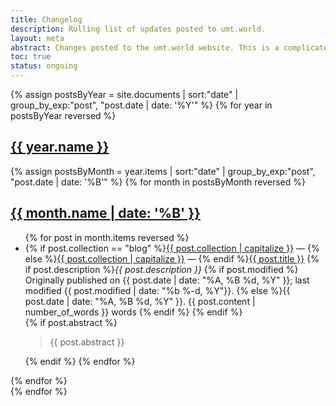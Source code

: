 ```yaml
---
title: Changelog
description: Rolling list of updates posted to umt.world.
layout: meta
abstract: Changes posted to the umt.world website. This is a complicated page that I hope to one day integrate with github. I am not close to figuring it out. A known bug is that blog post.url doesn't work correctly. The concept of the page is loose, as well, but to make it at all worthwhile, it needs to include data on modifications to the source code. We also need to programatically set the categories. It's a mess.
toc: true
status: ongoing
---
```


{% assign postsByYear = site.documents | sort:"date" | group_by_exp:"post", "post.date | date: '%Y'" %}
{% for year in postsByYear reversed %}
<section id="{{ year.name }}">
<h1 id="{{ year.name }}"><a href="#{{ year.name }}">{{ year.name }}</a></h1>
{% assign postsByMonth = year.items | sort:"date" | group_by_exp:"post", "post.date | date: '%B'" %}
{% for month in postsByMonth reversed %}
<section id="{{ year.name }}-{{ month.name | date: '%m' }}">
<h2 id="{{ year.name }}-{{ month.name | date: '%m' }}"><a href="#{{ year.name }}-{{ month.name | date: '%m' }}">{{ month.name | date: '%B' }}</a></h2>
<ul>
{% for post in month.items reversed %}
<li class="blog-post" id="{{ year.name }}-{{ month.name | date: '%m' }}-{{ post.date | date: '%d' }}">
{% if post.collection == "blog" %}<a href="/{{ post.collection }}">{{ post.collection | capitalize }}</a> &mdash; {% else %}<a href="/index#{{ post.collection }}">{{ post.collection | capitalize }}</a> &mdash; {% endif %}<a href="{{ post.url }}">{{ post.title }}</a> {% if post.description %}<em>{{ post.description }}</em>
{% if post.modified %} Originally published on {{ post.date | date: "%A, %B %d, %Y" }}; last modified {{ post.modified | date: "%b %-d, %Y"}}.
{% else %}{{ post.date | date: "%A, %B %d, %Y" }}. {{ post.content | number_of_words }} words
{% endif %}
{% endif %}
</li>
{% if post.abstract %}<aside class="abstract"><blockquote>{{ post.abstract }}</blockquote></aside>{% endif %}
{% endfor %}
</ul>
</section>
{% endfor %}
</section>
{% endfor %}
